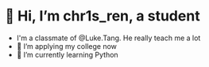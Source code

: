 # 👋 Hi, I’m chr1s_ren, a student
- I'm a classmate of @Luke.Tang. He really teach me a lot
- 👀 I’m applying my college now
- 🌱 I’m currently learning Python

